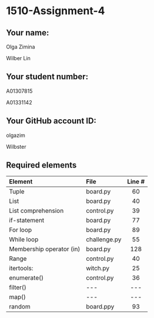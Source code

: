 # 1510-Assignment-4

## Your name:
<p>Olga Zimina</p>
<p>Wilber Lin</p>

## Your student number:
<p>A01307815</p>
<p>A01331142</p>

## Your GitHub account ID:
<p>olgazim</p> 
<p>Wilbster</p>


## Required elements

| Element                   | File         | Line # |
|:--------------------------|:-------------|:------:|
| Tuple                     | board.py     |   60   |
| List                      | board.py     |   40   |
| List comprehension        | control.py   |   39   |
| if-statement              | board.py     |   77   |
| For loop                  | board.py     |   89   |
| While loop                | challenge.py |   55   |
| Membership operator (in)  | board.py     |  128   |
| Range                     | control.py   |   40   |
| itertools:                | witch.py     |   25   |
| enumerate()               | control.py   |   36   |
| filter()                  | ---          |  ---   |
| map()                     | ---          |  ---   |
| random                    | board.ppy    |   93   |


